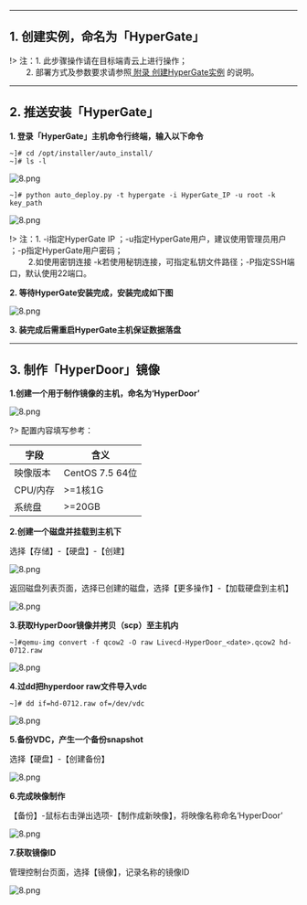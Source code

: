 

---
## 1. 创建实例，命名为「HyperGate」

!> 注：1. 此步骤操作请在目标端青云上进行操作；</br>
 &ensp; &ensp; &ensp;2. 部署方式及参数要求请参照[ 附录 创建HyperGate实例](https://pubs.vmware.com/vsphere-50/index.jsp?topic=%2Fcom.vmware.vsphere.vm_admin.doc_50%2FGUID-6C847F77-8CB2-4187-BD7F-E7D3D5BD897B.html) 的说明。
 


---
## 2. 推送安装「HyperGate」

**1. 登录「HyperGate」主机命令行终端，输入以下命令**

```
~]# cd /opt/installer/auto_install/
~]# ls -l

```

![8.png](https://oneprocloud.oss-cn-beijing.aliyuncs.com/_images/standalone/aws/11.png ':size=70%')

```
~]# python auto_deploy.py -t hypergate -i HyperGate_IP -u root -k key_path

```
![8.png](https://oneprocloud.oss-cn-beijing.aliyuncs.com/_images/standalone/aws/12.png ':size=90%')


!> 注：1. -i指定HyperGate IP  ；-u指定HyperGate用户，建议使用管理员用户 ；-p指定HyperGate用户密码； </br> 
    &ensp; &ensp; &ensp; 2.如使用密钥连接 -k若使用秘钥连接，可指定私钥文件路径；-P指定SSH端口，默认使用22端口。 </br> 

**2. 等待HyperGate安装完成，安装完成如下图**

![8.png](https://oneprocloud.oss-cn-beijing.aliyuncs.com/_images/standalone/aws/13.png ':size=90%')



**3. 装完成后需重启HyperGate主机保证数据落盘**

---
## 3. 制作「HyperDoor」镜像

**1.创建一个用于制作镜像的主机，命名为‘HyperDoor’**

![8.png](https://oneprocloud.oss-cn-beijing.aliyuncs.com/_images/standalone/qingcloud/7.png ':size=90%')

?> 配置内容填写参考：

字段  | 含义
------------- | ----------------------
映像版本  | CentOS 7.5 64位
CPU/内存 | >=1核1G
系统盘| >=20GB

**2.创建一个磁盘并挂载到主机下**

选择【存储】-【硬盘】-【创建】

![8.png](https://oneprocloud.oss-cn-beijing.aliyuncs.com/_images/standalone/qingcloud/8.jpg ':size=90%')

返回磁盘列表页面，选择已创建的磁盘，选择【更多操作】-【加载硬盘到主机】

![8.png](https://oneprocloud.oss-cn-beijing.aliyuncs.com/_images/standalone/qingcloud/9.png ':size=90%')

**3.获取HyperDoor镜像并拷贝（scp）至主机内**

```
~]#qemu-img convert -f qcow2 -O raw Livecd-HyperDoor_<date>.qcow2 hd-0712.raw

```

![8.png](https://oneprocloud.oss-cn-beijing.aliyuncs.com/_images/standalone/qingcloud/10.png ':size=90%')

**4.过dd把hyperdoor raw文件导入vdc**

```
~]# dd if=hd-0712.raw of=/dev/vdc

```

![8.png](https://oneprocloud.oss-cn-beijing.aliyuncs.com/_images/standalone/qingcloud/11.png ':size=90%')

**5.备份VDC，产生一个备份snapshot**

选择【硬盘】-【创建备份】

![8.png](https://oneprocloud.oss-cn-beijing.aliyuncs.com/_images/standalone/qingcloud/12.png ':size=90%')

**6.完成映像制作**

【备份】-鼠标右击弹出选项-【制作成新映像】，将映像名称命名‘HyperDoor’

![8.png](https://oneprocloud.oss-cn-beijing.aliyuncs.com/_images/standalone/qingcloud/13.png ':size=90%')

**7.获取镜像ID**

管理控制台页面，选择【镜像】，记录名称的镜像ID

![8.png](https://oneprocloud.oss-cn-beijing.aliyuncs.com/_images/standalone/qingcloud/14.png':size=90%')